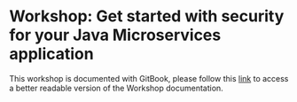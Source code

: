 # Workshop: Get started with security for your Java Microservices application

This workshop is documented with GitBook, please follow this [link](https://ibm.github.io/get-your-java-microservice-up-and-running/) to access a better readable version of the Workshop documentation.
